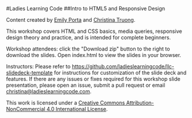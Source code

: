 #Ladies Learning Code
##Intro to HTML5 and Responsive Design

Content created by [Emily Porta](https://twitter.com/agentemily) and [Christina Truong](https://twitter.com/christinatruong).

This workshop covers HTML and CSS basics, media queries, responsive design theory and practice, and is intended for complete beginners.

Workshop attendees: click the "Download zip" button to the right to download the slides. Open index.html to view the slides in your browser.

Instructors: Please refer to https://github.com/ladieslearningcode/llc-slidedeck-template for instructions for customization of the slide deck and features. If there are any issues or fixes required for this workshop slide presentation, please open an issue, submit a pull request or email christina@ladieslearningcode.com.

This work is licensed under a <a rel="license" href="http://creativecommons.org/licenses/by-nc/4.0/">Creative Commons Attribution-NonCommercial 4.0 International License</a>.
